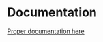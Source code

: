 # Documentation

[Proper documentation here](https://drive.google.com/drive/folders/1nASJjyaI5SR9WCRJccmKuF-hFU37CH_S)